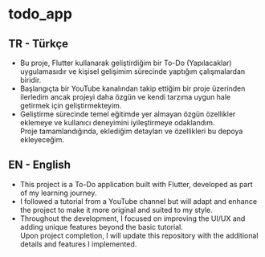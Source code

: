 # todo_app

## TR - Türkçe

- Bu proje, Flutter kullanarak geliştirdiğim bir To-Do (Yapılacaklar) uygulamasıdır ve kişisel gelişimim sürecinde yaptığım çalışmalardan biridir.  
- Başlangıçta bir YouTube kanalından takip ettiğim bir proje üzerinden ilerledim ancak projeyi daha özgün ve kendi tarzıma uygun hale getirmek için geliştirmekteyim.
- Geliştirme sürecinde temel eğitimde yer almayan özgün özellikler eklemeye ve kullanıcı deneyimini iyileştirmeye odaklandım.  
Proje tamamlandığında, eklediğim detayları ve özellikleri bu depoya ekleyeceğim.

## EN - English

- This project is a To-Do application built with Flutter, developed as part of my learning journey.  
- I followed a tutorial from a YouTube channel but will adapt and enhance the project to make it more original and suited to my style.
- Throughout the development, I focused on improving the UI/UX and adding unique features beyond the basic tutorial.  
Upon project completion, I will update this repository with the additional details and features I implemented.


